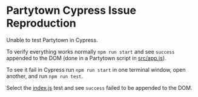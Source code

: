 # Partytown Cypress Issue Reproduction

Unable to test Partytown in Cypress.

To verify everything works normally `npm run start` and see `success` appended to the DOM (done in a Partytown script in [src/app.js](./src/app.jsx)).

To see it fail in Cypress run `npm run start` in one terminal window, open another, and run `npm run test`.

Select the [index.js](./cypress/integration/index.js) test and see `success` failed to be appended to the DOM.
